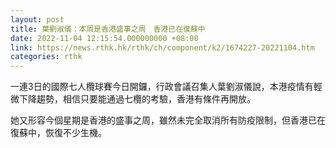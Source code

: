 ```yaml
---
layout: post
title: 葉劉淑儀：本周是香港盛事之周　香港已在復蘇中
date: 2022-11-04 12:15:54.000000000 +08:00
link: https://news.rthk.hk/rthk/ch/component/k2/1674227-20221104.htm
categories: rthk
---
```


一連3日的國際七人欖球賽今日開鑼，行政會議召集人葉劉淑儀說，本港疫情有輕微下降趨勢，相信只要能通過七欖的考驗，香港有條件再開放。 

她又形容今個星期是香港的盛事之周，雖然未完全取消所有防疫限制，但香港已在復蘇中，恢復不少生機。
